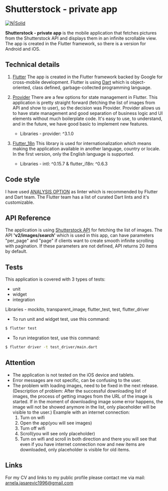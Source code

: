 # Shutterstock - private app

[![N|Solid](https://assets.themuse.com/uploaded/companies/1147/small_logo.png?v=9cfbf5459e8298ad3844d0a9db881747780e9ab472040ebde47fe885560dba32)](https://developers.shutterstock.com/)

**Shutterstock - private app** is the mobile application that fetches pictures from the Shutterstock API and displays them in an infinite scrollable view.
The app is created in the Flutter framework, so there is a version for Android and iOS.

## Technical details
1.  [Flutter](https://flutter.dev/)
   The app is created in the Flutter framework backed by Google for cross-mobile development.
Flutter is using [Dart](https://dart.dev/) which is object-oriented, class defined, garbage-collected programming language.

2. [Provider](https://flutter.dev/docs/development/data-and-backend/state-mgmt/simple)
There are a few options for state management in Flutter. This application is pretty straight forward (fetching the list of images from API and show to user), so the decision was Provider.
Provider allows us to have state management and good separation of business logic and UI elements without much boilerplate code.
It's easy to use, to understand, and in the future, we have good basic to implement new features.
    - Libraries - provider: ^3.1.0


3. [Flutter_18n](https://flutter.dev/docs/development/accessibility-and-localization/internationalization)
This library is used for internationalization which means making the application available in another language, country or locale.
In the first version, only the English language is supported.
    - Libraries - intl: ^0.15.7 &  flutter_i18n: ^0.6.3

## Code style
I have used [ANALYSIS OPTION](https://dart.dev/guides/language/analysis-options) as linter which is recommended by Flutter and Dart team.
The Flutter team has a list of curated Dart lints and it's customizable.

## API Reference
The application is using [Shutterstock API](https://api-explorer.shutterstock.com/) for fetching the list of images.
The API **'v2/images/search'** which is used in this app, can have parameters "per_page" and "page" if clients want to create smooth infinite scrolling with pagination. If these parameters are not defined, API returns 20 items by default.

## Tests
This application is covered with 3 types of tests:
- unit
- widget
- integration

Libraries - mockito, transparent_image, flutter_test, test,  flutter_driver

- To run unit and widget test, use this command:
```sh
$ flutter test
```
- To run integration test, use this command:
```sh
$ flutter driver -t test_driver/main.dart
```

## Attention
* The application is not tested on the iOS device and tablets.
* Error messages are not specific, can be confusing to the user.
*  The problem with loading images, need to be fixed in the next release.
(Description of problem: After the successful downloading list of images, the process of getting images from the URL of the image is started. If in the moment of downloading image some error happens, the image will not be showed anymore in the list, only placeholder will be visible to the user.)
Example with an internet connection:
   1. Turn on wifi
   2. Open the app(you will see images)
   3. Turn off wifi
   4. Scroll(you will see only placeholder)
   5. Turn on wifi and scroll in both direction and there you will see that even if you have internet connection now and new items are downloaded, only placeholder is visible for old items.

## Links
For my CV and links to my public profile please contact me via mail: arnela.jasarevic1996@gmail.com
